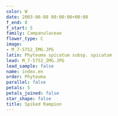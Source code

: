 ```yaml
---
color: W
date: 2003-06-08 00:00:00+00:00
f_end: 8
f_start: 5
family: Campanulaceae
flower_type: C
image:
- M_7-5752_IMG.JPG
latin: Phyteuma spicatum subsp. spicatum
lead: M_7-5752_IMG.JPG
lead_sample: false
name: index.en
order: Phyteuma
parallel: false
petals: 5
petals_joined: false
star_shape: false
title: Spiked Rampion
---
```

